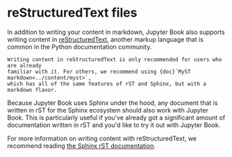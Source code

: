 # reStructuredText files

In addition to writing your content in markdown, Jupyter Book also supports
writing content in [reStructuredText](https://docutils.sourceforge.io/rst.html),
another markup language that is common in the Python documentation community.

```{warning}
Writing content in reStructuredText is only recommended for users who are already
familiar with it. For others, we recommend using {doc}`MyST markdown<../content/myst>`,
which has all of the same features of rST and Sphinx, but with a markdown flavor.
```

Because Jupyter Book uses Sphinx under the hood, any document that is written in rST
for the Sphinx ecosystem should also work with Jupyter Book. This is particularly
useful if you've already got a significant amount of documentation written in rST
and you'd like to try it out with Jupyter Book.

For more information on writing content with reStructuredText, we recommend
reading [the Sphinx rST documentation](https://www.sphinx-doc.org/es/stable/rest.html).
